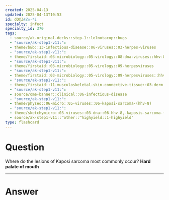 ```yaml
---
created: 2025-04-13
updated: 2025-04-13T10:53
id: dQ@Z#Zw-*1
specialty: infect
specialty_id: 370
tags:
  - source/ak-original-decks::step-1::lolnotacop::bugs
  - "source/ak-step1-v11:": 
  - theme/b&b::13-infectious-disease::06-viruses::03-herpes-viruses
  - "source/ak-step1-v11:": 
  - theme/firstaid::03-microbiology::05-virology::08-dna-viruses::hhv-8
  - "source/ak-step1-v11:": 
  - theme/firstaid::03-microbiology::05-virology::09-herpesviruses
  - "source/ak-step1-v11:": 
  - theme/firstaid::03-microbiology::05-virology::09-herpesviruses::hhv-8
  - "source/ak-step1-v11:": 
  - theme/firstaid::11-musculoskeletal-skin-connective-tissue::03-derm::08-vascular-tumors-of-skin::kaposi-sarcoma
  - "source/ak-step1-v11:": 
  - source/ome-banner::clinical::06-infectious-disease
  - "source/ak-step1-v11:": 
  - theme/physeo::06-micro::05-viruses::06-kaposi-sarcoma-(hhv-8)
  - "source/ak-step1-v11:": 
  - theme/sketchymicro::03-viruses::03-dna::06-hhv-8,-kaposis-sarcoma-(herpesviridae)
  - source/ak-step1-v11::^other::^highyield::1-highyield"
type: flashcard
---
```


# Question
Where do the lesions of Kaposi sarcoma most commonly occur?   **Hard palate of mouth**

---

# Answer
